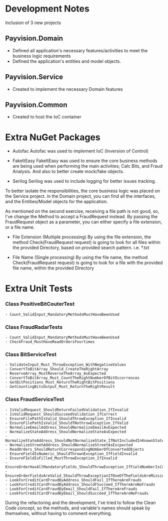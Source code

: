 #  Development Notes

Inclusion of 3 new projects

## Payvision.Domain
 - Defined all application's necessary features/activities to meet the business logic requirements
 - Defined the application's entities and model objects.

## Payvision.Service
 - Created to implement the necessary Domain features
 
## Payvision.Common
 - Created to host the IoC container

# Extra NuGet Packages

- Autofac
Autofac was used to implement IoC (Inversion of Control)
  
- FakeItEasy
FakeItEasy was used to ensure the core business methods are being used when performing the main activities; Calc Bits, and Fraud Analysis. And also to better create mock/fake objects.

- Serilog
  Serilog was used to include logging for better issues tracking.

To better isolate the responsibilities, the core business logic was placed on the Service project.
in the Domain project, you can find all the interfaces, and the Entities/Model objects for the application.

As mentioned on the second exercise, receiving a file path is not good, so, I've change the Method to accept a FraudRequest instead.
By passing the FraudRequest object as a parameter, you can either specify a file extension, or a file name.

- File Extension (Multiple processing)
  By using the file extension, the method Check(FraudRequest request) is going to look for all files within the provided Directory, based on provided search pattern. i.e. *.txt
   
- File Name (Single processing)
  By using the file name, the method Check(FraudRequest request) is going to look for a file with the provided file name, within the provided Directory
   
# Extra Unit Tests

### Class PositiveBitCouterTest
	- Count_ValidInput_MandatoryMethodsMustHaveBeenUsed	
	
### Class FraudRadarTests
	- Count_ValidInput_MandatoryMethodsMustHaveBeenUsed
	- CheckFraud_MustHaveReadOrdersFourtimes
	
### Class BitServiceTest
    - ValidateInput_Must_ThrowException_WithNegativeValues
	- ConvertToBitArray_Should_CreateTheRightArray
	- ReserveArray_MustReverseTheArray_AsExpected
	- ConvertToBitArray_Must_CountTheRightNumberOfBitOccorrences
	- GetBitPositions_Must_ReturnTheRightBitPositions
	- GetCountingBitsOutput_Must_ReturnTheRightResult
	
### Class FraudServiceTest
	- IsValidRequest_ShouldReturnFailedValidation_IfInvalid
	- IsValidRequest_ShouldSucceedValidation_IfCorrect
	- EnsureFilePathIsValid_ShouldThrowException_IfInvalid
	- EnsureFilePathIsValid_ShouldTNothrowException_IfValid
	- NormalizeEmailAddress_ShouldNormalizeEmailAsExpected
	- NormalizeStateAddress_ShouldNormalizeStateAsExpected
	- NormalizeStateAddress_ShouldNotNormalizeState_IfNotIncludedInKnownStates
	- NormalizeStreetAddress_ShouldNormalizeStreetAsExcpected
	- ReadOrders_ShouldReturnCorrespondingNUmberOfConvertedObjects
	- EnsureFieldIsNumeric_ShouldThrownException_IfFieldInvalid
	- EnsureFIeldIsFilled_MustThrowException_IfInvalid
	- EnsureOrderHasAllMandatoryFields_ShouldThrowException_IfFieldNumberIsCorrect
	- EnsureOrderFieldsAreValid_ShouldThrowExceptionIfOneOfTheFieldsAreMissing
	- LookForCreditCardFraudByAddress_ShouldFail_IfThereAreFrauds
	- LookForCreditCardFraudByAddress_ShouldFSucceed_IfThereAreNoFrauds
	- LookForCreditCardFraudByEmail_ShouldFail_IfThereAreFrauds
	- LookForCreditCardFraudByEmail_ShouldSucceed_IfThereAreNoFrauds		
	
During the refactoring and the development, I've tried to follow the Clean Code concept, so the methods, and variable's names should speak by themselves, without having to comment everything.
